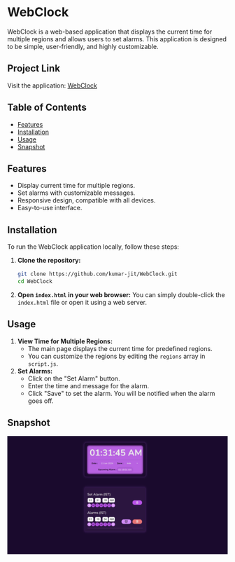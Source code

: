 # WebClock

WebClock is a web-based application that displays the current time for multiple regions and allows users to set alarms. This application is designed to be simple, user-friendly, and highly customizable.

## Project Link

Visit the application: [WebClock](https://kumar-jit.github.io/WebClock/)

## Table of Contents
- [Features](#features)
- [Installation](#installation)
- [Usage](#usage)
- [Snapshot](#snapshot)

## Features
- Display current time for multiple regions.
- Set alarms with customizable messages.
- Responsive design, compatible with all devices.
- Easy-to-use interface.

## Installation
To run the WebClock application locally, follow these steps:
1. **Clone the repository:**
    ```bash
    git clone https://github.com/kumar-jit/WebClock.git
    cd WebClock
    ```
2. **Open `index.html` in your web browser:**
    You can simply double-click the `index.html` file or open it using a web server.

## Usage
1. **View Time for Multiple Regions:**
    - The main page displays the current time for predefined regions.
    - You can customize the regions by editing the `regions` array in `script.js`.
2. **Set Alarms:**
    - Click on the "Set Alarm" button.
    - Enter the time and message for the alarm.
    - Click "Save" to set the alarm. You will be notified when the alarm goes off.

## Snapshot
![alt text](image.png)